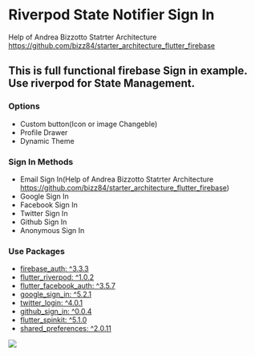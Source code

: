 # Riverpod State Notifier Sign In

Help of Andrea Bizzotto Statrter Architecture https://github.com/bizz84/starter_architecture_flutter_firebase

## This is full functional firebase Sign in example. Use riverpod for State Management.

### Options
* Custom button(Icon or image Changeble)
* Profile Drawer
* Dynamic Theme


### Sign In Methods
* Email Sign In(Help of Andrea Bizzotto Statrter Architecture https://github.com/bizz84/starter_architecture_flutter_firebase)
* Google Sign In
* Facebook Sign In
* Twitter Sign In
* Github Sign In
* Anonymous Sign In


### Use Packages
*  [firebase_auth: ^3.3.3](https://pub.dev/packages/firebase_auth)
*  [flutter_riverpod: ^1.0.2](https://pub.dev/packages/flutter_riverpod)
*  [flutter_facebook_auth: ^3.5.7](https://pub.dev/packages/flutter_facebook_auth)
*  [google_sign_in: ^5.2.1](https://pub.dev/packages/google_sign_in)
*  [twitter_login: ^4.0.1](https://pub.dev/packages/twitter_login)
*  [github_sign_in: ^0.0.4](https://pub.dev/packages/github_sign_in)
*  [flutter_spinkit: ^5.1.0](https://pub.dev/packages/flutter_spinkit)
*  [shared_preferences: ^2.0.11](https://pub.dev/packages/shared_preferences)

![](https://github.com/rvdrover/flutter-register-login-riverpod/blob/53f74220d08d0487f51b55cce6c6b22c3b0ce78a/readme_asset/riverpod_flutter_register_login_firebase-1640266496904.gif)

           
